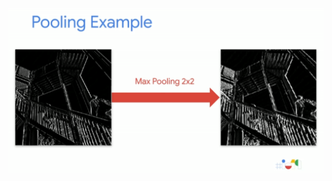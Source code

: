 ![FileModes](slideImages/image26.png)<!-- .element: style="border:0; width:900px; margin-left:50px" -->